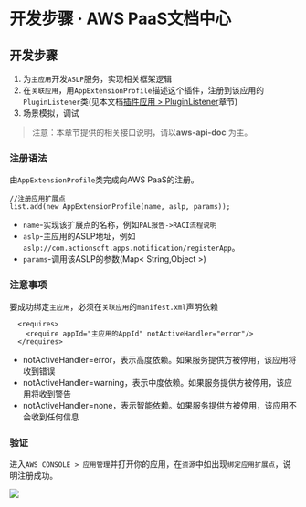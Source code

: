 # 开发步骤 · AWS PaaS文档中心

## 开发步骤

  1. 为`主应用`开发`ASLP`服务，实现相关框架逻辑
  2. 在`关联应用`，用`AppExtensionProfile`描述这个插件，注册到该应用的`PluginListener`类(见本文档[插件应用 > PluginListener](<../app_plugin/pluginlistener.html>)章节)
  3. 场景模拟，调试

> 注意：本章节提供的相关接口说明，请以**aws-api-doc** 为主。

### 注册语法

由`AppExtensionProfile`类完成向AWS PaaS的注册。
    
    
    //注册应用扩展点
    list.add(new AppExtensionProfile(name, aslp, params));
    

  * `name`-实现该扩展点的名称，例如`PAL报告->RACI流程说明`
  * `aslp`-主应用的ASLP地址，例如`aslp://com.actionsoft.apps.notification/registerApp`。
  * `params`-调用该ASLP的参数(Map< String,Object >)

### 注意事项

要成功绑定`主应用`，必须在`关联应用`的`manifest.xml`声明依赖
    
    
      <requires>
        <require appId="主应用的AppId" notActiveHandler="error"/>
      </requires>
    

  * notActiveHandler=error，表示高度依赖。如果服务提供方被停用，该应用将收到错误
  * notActiveHandler=warning，表示中度依赖。如果服务提供方被停用，该应用将收到警告
  * notActiveHandler=none，表示智能依赖。如果服务提供方被停用，该应用不会收到任何信息

### 验证

进入`AWS CONSOLE > 应用管理`并打开你的应用，在`资源`中如出现`绑定应用扩展点`，说明注册成功。

[![](https://docs.awspaas.com/reference-guide/aws-paas-plugin-development-reference-guide/plugins/app-extend-2.png)](<app-extend-2.png>)